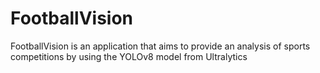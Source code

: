 # FootballVision
FootballVision is an application that aims to provide an analysis of sports competitions by using the YOLOv8 model from Ultralytics
